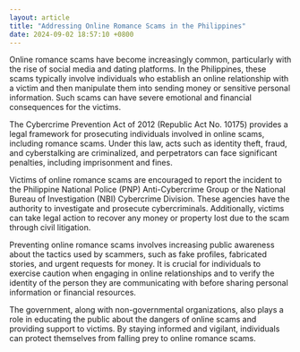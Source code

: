 ```yaml
---
layout: article
title: "Addressing Online Romance Scams in the Philippines"
date: 2024-09-02 18:57:10 +0800
---
```


<p>Online romance scams have become increasingly common, particularly with the rise of social media and dating platforms. In the Philippines, these scams typically involve individuals who establish an online relationship with a victim and then manipulate them into sending money or sensitive personal information. Such scams can have severe emotional and financial consequences for the victims.</p><p>The Cybercrime Prevention Act of 2012 (Republic Act No. 10175) provides a legal framework for prosecuting individuals involved in online scams, including romance scams. Under this law, acts such as identity theft, fraud, and cyberstalking are criminalized, and perpetrators can face significant penalties, including imprisonment and fines.</p><p>Victims of online romance scams are encouraged to report the incident to the Philippine National Police (PNP) Anti-Cybercrime Group or the National Bureau of Investigation (NBI) Cybercrime Division. These agencies have the authority to investigate and prosecute cybercriminals. Additionally, victims can take legal action to recover any money or property lost due to the scam through civil litigation.</p><p>Preventing online romance scams involves increasing public awareness about the tactics used by scammers, such as fake profiles, fabricated stories, and urgent requests for money. It is crucial for individuals to exercise caution when engaging in online relationships and to verify the identity of the person they are communicating with before sharing personal information or financial resources.</p><p>The government, along with non-governmental organizations, also plays a role in educating the public about the dangers of online scams and providing support to victims. By staying informed and vigilant, individuals can protect themselves from falling prey to online romance scams.</p>